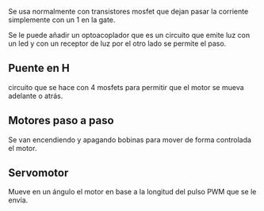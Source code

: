 Se usa normalmente con transistores mosfet que dejan pasar la corriente simplemente con un 1 en la gate.

Se le puede añadir un optoacoplador que es un circuito que emite luz con un led y con un receptor de luz por el otro lado se permite el paso.

## Puente en H

circuito que se hace con 4 mosfets para permitir que el motor se mueva adelante o atrás.

## Motores paso a paso

Se van encendiendo y apagando bobinas para mover de forma controlada el motor.

## Servomotor

Mueve en un ángulo el motor en base a la longitud del pulso PWM que se le envía.